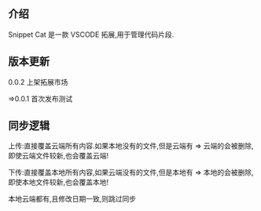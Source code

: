 ## 介绍

Snippet Cat 是一款 VSCODE 拓展,用于管理代码片段.


## 版本更新

  0.0.2 上架拓展市场

=>0.0.1 首次发布测试


## 同步逻辑

上传:直接覆盖云端所有内容.如果本地没有的文件,但是云端有 => 云端的会被删除, 即使云端文件较新,也会覆盖云端!

下传:直接覆盖本地所有内容,如果云端没有的文件,但是本地有 => 本地的会被删除, 即使本地文件较新,也会覆盖本地!

本地云端都有,且修改日期一致,则跳过同步
